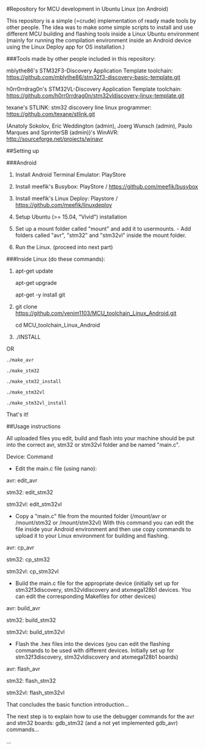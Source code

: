 #Repository for MCU development in Ubuntu Linux (on Android)

This repository is a simple (=crude) implementation of ready made tools by other people. 
The idea was to make some simple scripts to install and use different MCU building and flashing tools 
inside a Linux Ubuntu environment (mainly for running the compilation environment inside an Android device using the Linux Deploy app for OS installation.)


###Tools made by other people included in this repository:

mblythe86's STM32F3-Discovery Application Template toolchain:
	https://github.com/mblythe86/stm32f3-discovery-basic-template.git

h0rr0rrdrag0n's STM32VL-Discovery Application Template toolchain:
	https://github.com/h0rr0rrdrag0n/stm32vldiscovery-linux-template.git

texane's STLINK: stm32 discovery line linux programmer:
	https://github.com/texane/stlink.git
	
(Anatoly Sokolov, Eric Weddington (admin), Joerg Wunsch (admin), 
Paulo Marques and SprinterSB (admin))'s WinAVR:
	http://sourceforge.net/projects/winavr
	
##Setting up

###Android

1.
	Install Android Terminal Emulator:
		PlayStore

2.
	Install meefik's Busybox:
		PlayStore / https://github.com/meefik/busybox

3.
	Install meefik's Linux Deploy:
		Playstore / https://github.com/meefik/linuxdeploy

4.
	Setup Ubuntu (>= 15.04, "Vivid") installation

5. 
	Set up a mount folder called "mount" and add it to usermounts.
		- Add folders called "avr", "stm32" and "stm32vl" inside the mount folder.

6. 
	Run the Linux. (proceed into next part)


###Inside Linux (do these commands):

1. 
	apt-get update 

	apt-get upgrade 

	apt-get -y install git


2. 
	git clone https://github.com/venim1103/MCU_toolchain_Linux_Android.git

	cd MCU_toolchain_Linux_Android


3. 
	./INSTALL


OR

	./make_avr 

	./make_stm32 

	./make_stm32_install 

	./make_stm32vl

	./make_stm32vl_install


That's it!


##Usage instructions

All uploaded files you edit, build and flash into your machine should be put
into the correct avr, stm32 or stm32vl folder and be named "main.c".


Device:	Command



- Edit the main.c file (using nano):

avr: 
	edit_avr


stm32: 
	edit_stm32


stm32vl: 
	edit_stm32vl


- Copy a "main.c" file from the mounted folder (/mount/avr or /mount/stm32 or /mount/stm32vl) 
With this command you can edit the file inside your Android environment and then use copy
commands to upload it to your Linux environment for building and flashing.

avr: 
	cp_avr


stm32:
	cp_stm32


stm32vl:
	cp_stm32vl


- Build the main.c file for the appropriate device (initially set up for stm32f3discovery, stm32vldiscovery
and atxmega128b1 devices. You can edit the corresponding Makefiles for other devices)


avr:
	build_avr



stm32:
	build_stm32


stm32vl:
	build_stm32vl


- Flash the .hex files into the devices (you can edit the flashing commands to be used
with different devices. Initially set up for stm32f3discovery, stm32vldiscovery and atxmega128b1 boards)


avr:
	flash_avr


stm32:
	flash_stm32


stm32vl:
	flash_stm32vl



That concludes the basic function introduction...

The next step is to explain how to use the debugger commands for the avr and stm32 boards:
gdb_stm32 (and a not yet implemented gdb_avr) commands...


...
